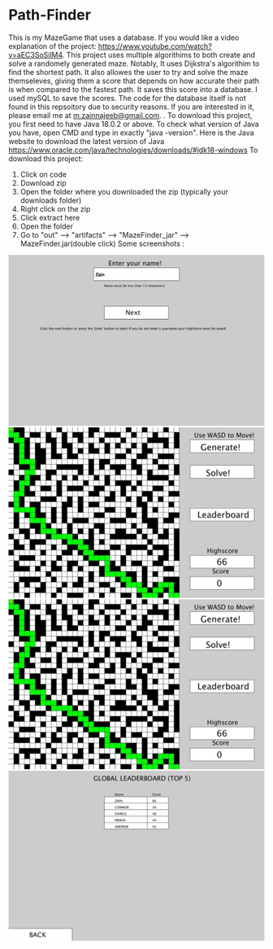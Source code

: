 # Path-Finder
This is my MazeGame that uses a database. If you would like a video explanation of the project: https://www.youtube.com/watch?v=aEC3SoSilM4. This project uses multiple algorithims to both create and solve a randomely generated maze. Notably, It uses Dijkstra's algorithim to find the shortest path. It also allowes the user to try and solve the maze themseleves, giving them a score that depends on how accurate their path is when compared to the fastest path. It saves this score into a database. I used mySQL to save the scores. The code for the database itself is not found in this repsoitory due to security reasons. If you are interested in it, please email me at m.zainnajeeb@gmail.com. . To download this project, you first need to have Java 18.0.2 or above. To check what version of Java you have, open CMD and type in exactly "java -version". Here is the Java website to download the latest version of Java https://www.oracle.com/java/technologies/downloads/#jdk18-windows To download this project: 
1. Click on code
2. Download zip
3. Open the folder where you downloaded the zip (typically your downloads folder)
4. Right click on the zip
5. Click extract here
6. Open the folder 
7. Go to "out" --> "artifacts" --> "MazeFinder_jar" --> MazeFinder.jar(double click)
Some screenshots : 

![](images/mainmenu.JPG)
![](images/Maze.JPG)
![](images/solve.JPG)
![](images/leaderboard.JPG)
